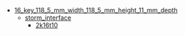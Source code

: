 * [16_key_118_5_mm_width_118_5_mm_height_11_mm_depth](16_key_118_5_mm_width_118_5_mm_height_11_mm_depth)
  * [storm_interface](16_key_118_5_mm_width_118_5_mm_height_11_mm_depth/storm_interface)
    * [2k16t10](16_key_118_5_mm_width_118_5_mm_height_11_mm_depth/storm_interface/2k16t10)
